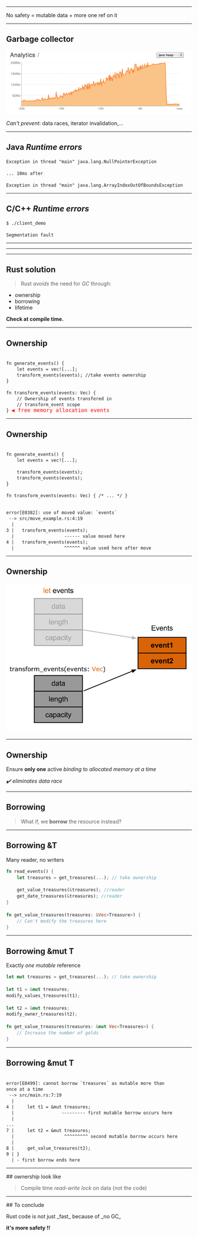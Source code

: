 
<!-- .slide: data-background="assets/img/safety.gif" -->

---

<p>No safety = <span>mutable data</span><!-- .element: class="fragment" --><span> + more one ref on it</span><!-- .element: class="fragment" -->

---

## Garbage collector

![cargo logo](assets/img/gc.png)

_Can't prevent_: data races, iterator invalidation,...</p> <!-- .element class="fragment" -->

---

## Java _Runtime errors_
```
Exception in thread "main" java.lang.NullPointerException

... 10ms after

Exception in thread "main" java.lang.ArrayIndexOutOfBoundsException
```

---

## C/C++ _Runtime errors_

```
$ ./client_demo

Segmentation fault
```

---

<!-- .slide: data-background="assets/img/debuger_rescue.gif" -->


---

<!-- .slide: data-background="assets/img/dont_want.gif" -->

---

## Rust solution

> Rust _avoids_ the need for _GC_ through:

* ownership 
* borrowing
* lifetime

**Check at compile time.**
<!-- .element: class="fragment" --> 

---


## Ownership

<pre><code data-trim data-noescape class="rust"> 
fn generate_events() {
    let <span class="fragment highlight-mark">events</span> = vec![...];
    transform_events(events); //take events ownership
}

fn transform_events(<span class="fragment highlight-mark">events</span>: Vec<Event>) {
    // Ownership of events transfered in
    // transform_event scope 
} <span class="fragment" style="color:red;font-size:larger;">◀️ free memory allocation events</span>
</code></pre> 

---

## Ownership

<pre><code data-trim data-noescape class="rust"> 
fn generate_events() {
    let events = vec![...];

    transform_events(events);
    <span class="fragment highlight-mark">transform_events(events);</span> 
}

fn transform_events(events: Vec<Event>) { /* ... */ }
</code></pre> 


<pre><code data-trim data-noescape class="rust"> 
error[E0382]: use of moved value: `events`
 --> src/move_example.rs:4:19
  |
3 |   transform_events(events);
  |                   <span class="fragment highlight-mark">------ value moved here</span>
4 |   transform_events(events);
  |                   <span class="fragment highlight-mark">^^^^^^ value used here after move</span>
</code></pre> 
<!-- .element class="fragment" -->

---

## Ownership

![vec_ownership](assets/img/ownership_events_example.svg) <!-- .element: width="70%" style="background-color:white;" -->

---

## Ownership

Ensure **only one** active _binding_ to _allocated memory at a time_

_✔️ eliminates data race_  <!-- .element: class="fragment" -->

---

## Borrowing

> What if, we **borrow** the resource instead?

---

## Borrowing &T

Many reader, no writers

``` rust
fn read_events() {
    let treasures = get_treasures(...); // take ownership

    get_value_treasures(&treasures); //reader
    get_date_treasures(&treasures); //reader
}

fn get_value_treasures(treasures: &Vec<Treasure>) {
    // Can't modify the treasures here
}
```

---

## Borrowing &mut T

Exactly _one mutable_ reference

``` rust
let mut treasures = get_treasures(...); // take ownership

let t1 = &mut treasures;
modify_values_treasures(t1);

let t2 = &mut treasures;
modify_owner_treasures(t2);

fn get_value_treasures(treasures: &mut Vec<Treasures>) {
    // Increase the number of golds
}
```

---

## Borrowing &mut T

<pre><code data-trim data-noescape class="rust">
error[E0499]: cannot borrow `treasures` as mutable more than 
once at a time
 --> src/main.rs:7:19
  |
4 |     let t1 = &mut treasures;
  |                  <span class="fragment highlight-mark">--------- first mutable borrow occurs here</span> 
  |                              
...
7 |     let t2 = &mut treasures; 
  |                   <span class="fragment highlight-mark">^^^^^^^^^ second mutable borrow occurs here</span> 
  |                             
8 |     get_value_treasures(t2);
9 | }
  | - first borrow ends here
</code></pre>

---

## ownership look like

> Compile time _read-write lock_ on data (not the code)

---

## To conclude

<p>Rust code is not just _fast_ because of _no GC_</p>  <!-- .element: class="fragment" -->

**it's more safety !!** <!-- .element: class="fragment big" -->
